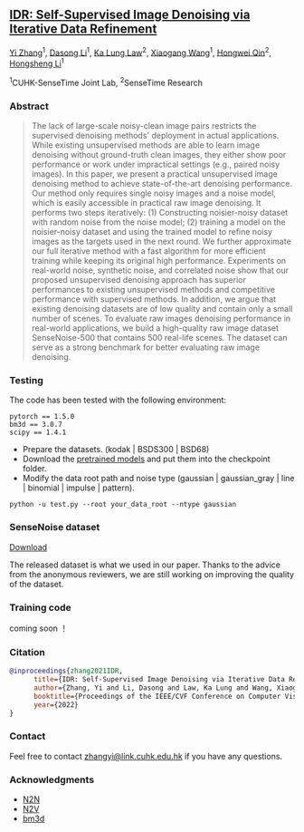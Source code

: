 [IDR: Self-Supervised Image Denoising via Iterative Data Refinement](http://arxiv.org/abs/2111.14358)
---
[Yi Zhang](https://zhangyi-3.github.io/)<sup>1</sup>,
[Dasong Li]()<sup>1</sup>,
[Ka Lung Law]()<sup>2</sup>,
[Xiaogang Wang](https://scholar.google.com/citations?user=-B5JgjsAAAAJ&hl=zh-CN)<sup>1</sup>,
[Hongwei Qin](https://scholar.google.com/citations?user=ZGM7HfgAAAAJ&hl=en)<sup>2</sup>,
[Hongsheng Li](https://www.ee.cuhk.edu.hk/~hsli/)<sup>1</sup><br>

<sup>1</sup>CUHK-SenseTime Joint Lab, <sup>2</sup>SenseTime Research



### Abstract

> The lack of large-scale noisy-clean image pairs restricts the supervised denoising methods' deployment
in actual applications. While existing unsupervised methods are able to learn image denoising without 
ground-truth clean images, they either show poor performance or work under impractical settings 
(e.g., paired noisy images). In this paper, we present a practical unsupervised image denoising method 
to achieve state-of-the-art denoising performance. Our method only requires single noisy images and a 
noise model, which is easily accessible in practical raw image denoising. It performs two steps 
iteratively: (1) Constructing noisier-noisy dataset with random noise from the noise model; 
(2) training a model on the noisier-noisy dataset and using the trained model to refine noisy images 
as the targets used in the next round. We further approximate our full iterative method with a fast 
algorithm for more efficient training while keeping its original high performance. Experiments on 
real-world noise, synthetic noise, and correlated noise show that our proposed unsupervised denoising 
approach has superior performances to existing unsupervised methods and competitive performance with 
supervised methods. In addition, we argue that existing denoising datasets are of low quality and 
contain only a small number of scenes. To evaluate raw images denoising performance in real-world 
applications, we build a high-quality raw image dataset SenseNoise-500 that contains 
500 real-life scenes. The dataset can serve as a strong benchmark for better evaluating raw image 
denoising.

### Testing
The code has been tested with the following environment:
```
pytorch == 1.5.0
bm3d == 3.0.7
scipy == 1.4.1 
```
    
- Prepare the datasets. (kodak | BSDS300 | BSD68)
- Download the [pretrained models](https://mycuhk-my.sharepoint.com/:f:/g/personal/1155135732_link_cuhk_edu_hk/Ep0gRwX0hIFKvOSiq5x1QbsBfSmGma1CNxQ8LeMiE93wEw?e=dJxcx3)
 and put them into the checkpoint folder.
- Modify the data root path and noise type (gaussian | gaussian_gray | line | binomial | impulse | pattern).
```
python -u test.py --root your_data_root --ntype gaussian 
```

### SenseNoise dataset
[Download](https://mycuhk-my.sharepoint.com/:u:/g/personal/1155135732_link_cuhk_edu_hk/ER9Zn20NM5JCs2LtWnJjS88BOnuSOIl69EGvpdUe7t3BIw?e=r0LtAy)

The released dataset is what we used in our paper. 
Thanks to the advice from the anonymous reviewers, we are still working on improving the quality of the dataset.


### Training code

coming soon ！


### Citation
``` bibtex
@inproceedings{zhang2021IDR,
      title={IDR: Self-Supervised Image Denoising via Iterative Data Refinement},
      author={Zhang, Yi and Li, Dasong and Law, Ka Lung and Wang, Xiaogang and Qin, Hongwei and Li, Hongsheng},
      booktitle={Proceedings of the IEEE/CVF Conference on Computer Vision and Pattern Recognition},
      year={2022}
}
```

### Contact
Feel free to contact zhangyi@link.cuhk.edu.hk if you have any questions.

### Acknowledgments
* [N2N](https://github.com/NVlabs/noise2noise)
* [N2V](https://github.com/juglab/n2v)
* [bm3d](https://pypi.org/project/bm3d/)